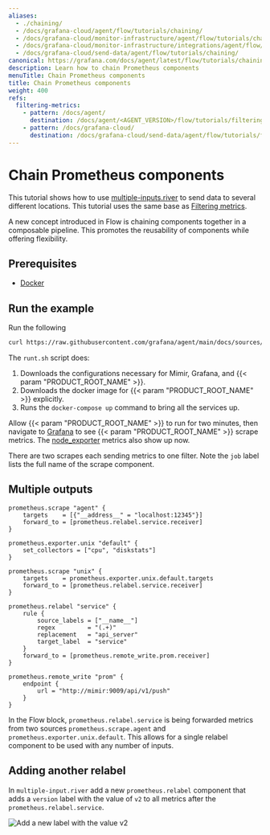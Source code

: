 ```yaml
---
aliases:
  - ./chaining/
  - /docs/grafana-cloud/agent/flow/tutorials/chaining/
  - /docs/grafana-cloud/monitor-infrastructure/agent/flow/tutorials/chaining/
  - /docs/grafana-cloud/monitor-infrastructure/integrations/agent/flow/tutorials/chaining/
  - /docs/grafana-cloud/send-data/agent/flow/tutorials/chaining/
canonical: https://grafana.com/docs/agent/latest/flow/tutorials/chaining/
description: Learn how to chain Prometheus components
menuTitle: Chain Prometheus components
title: Chain Prometheus components
weight: 400
refs:
  filtering-metrics:
    - pattern: /docs/agent/
      destination: /docs/agent/<AGENT_VERSION>/flow/tutorials/filtering-metrics/
    - pattern: /docs/grafana-cloud/
      destination: /docs/grafana-cloud/send-data/agent/flow/tutorials/filtering-metrics/
---
```


# Chain Prometheus components

This tutorial shows how to use [multiple-inputs.river][] to send data to several different locations. This tutorial uses the same base as [Filtering metrics](ref:filtering-metrics).

A new concept introduced in Flow is chaining components together in a composable pipeline. This promotes the reusability of components while offering flexibility.

## Prerequisites

- [Docker](https://www.docker.com/products/docker-desktop)

## Run the example

Run the following

```bash
curl https://raw.githubusercontent.com/grafana/agent/main/docs/sources/flow/tutorials/assets/runt.sh -O && bash ./runt.sh multiple-inputs.river
```

The `runt.sh` script does:

1. Downloads the configurations necessary for Mimir, Grafana, and {{< param "PRODUCT_ROOT_NAME" >}}.
2. Downloads the docker image for {{< param "PRODUCT_ROOT_NAME" >}} explicitly.
3. Runs the `docker-compose up` command to bring all the services up.

Allow {{< param "PRODUCT_ROOT_NAME" >}} to run for two minutes, then navigate to [Grafana][] to see {{< param "PRODUCT_ROOT_NAME" >}} scrape metrics. The [node_exporter][] metrics also show up now.

There are two scrapes each sending metrics to one filter. Note the `job` label lists the full name of the scrape component.

## Multiple outputs

```river
prometheus.scrape "agent" {
    targets    = [{"__address__" = "localhost:12345"}]
    forward_to = [prometheus.relabel.service.receiver]
}

prometheus.exporter.unix "default" {
    set_collectors = ["cpu", "diskstats"]
}

prometheus.scrape "unix" {
    targets    = prometheus.exporter.unix.default.targets
    forward_to = [prometheus.relabel.service.receiver]
}

prometheus.relabel "service" {
    rule {
        source_labels = ["__name__"]
        regex         = "(.+)"
        replacement   = "api_server"
        target_label  = "service"
    }
    forward_to = [prometheus.remote_write.prom.receiver]
}

prometheus.remote_write "prom" {
    endpoint {
        url = "http://mimir:9009/api/v1/push"
    }
}
```

In the Flow block, `prometheus.relabel.service` is being forwarded metrics from two sources `prometheus.scrape.agent` and `prometheus.exporter.unix.default`. This allows for a single relabel component to be used with any number of inputs.

## Adding another relabel

In `multiple-input.river` add a new `prometheus.relabel` component that adds a `version` label with the value of `v2` to all metrics after the `prometheus.relabel.service`.

![Add a new label with the value v2](/media/docs/agent/screenshot-grafana-agent-chaining-scrape-v2.png)

[multiple-inputs.river]: https://grafana.com/docs/agent/<AGENT_VERSION>/flow/tutorials/assets/flow_configs/multiple-inputs.river
[Grafana]: http://localhost:3000/explore?orgId=1&left=%5B%22now-1h%22,%22now%22,%22Mimir%22,%7B%22refId%22:%22A%22,%22instant%22:true,%22range%22:true,%22exemplar%22:true,%22expr%22:%22agent_build_info%7B%7D%22%7D%5D
[node_exporter]: http://localhost:3000/explore?orgId=1&left=%5B%22now-1h%22,%22now%22,%22Mimir%22,%7B%22refId%22:%22A%22,%22instant%22:true,%22range%22:true,%22exemplar%22:true,%22expr%22:%22node_cpu_seconds_total%22%7D%5D
